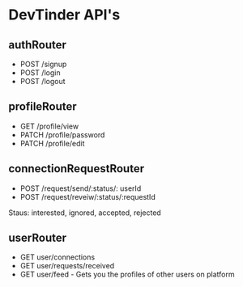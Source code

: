 # DevTinder API's

## authRouter
- POST /signup
- POST /login
- POST /logout
  

## profileRouter
- GET /profile/view
- PATCH /profile/password
- PATCH /profile/edit

## connectionRequestRouter
- POST /request/send/:status/: userId
- POST /request/reveiw/:status/:requestId

Staus: interested, ignored, accepted, rejected

## userRouter
- GET user/connections
- GET user/requests/received
- GET user/feed - Gets you the profiles of other users on platform

